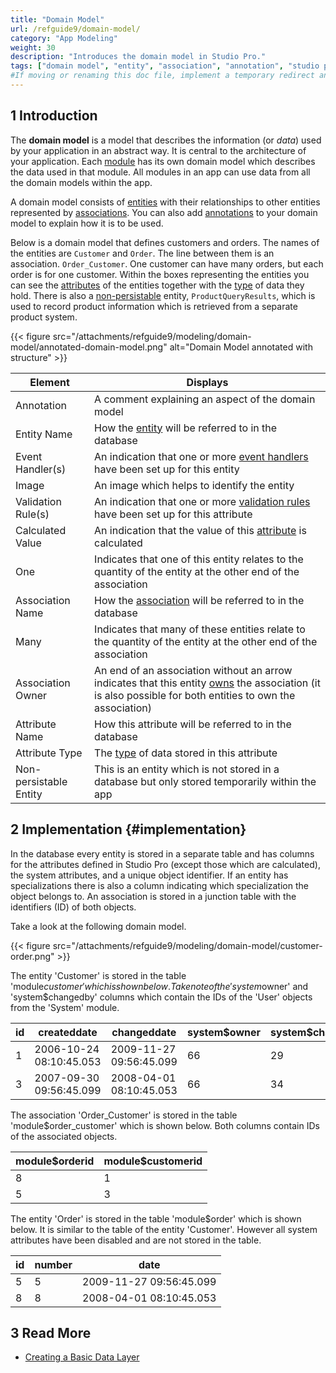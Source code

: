 ```yaml
---
title: "Domain Model"
url: /refguide9/domain-model/
category: "App Modeling"
weight: 30
description: "Introduces the domain model in Studio Pro."
tags: ["domain model", "entity", "association", "annotation", "studio pro"]
#If moving or renaming this doc file, implement a temporary redirect and let the respective team know they should update the URL in the product. See Mapping to Products for more details.
---
```


## 1 Introduction

The **domain model** is a model that describes the information (or *data*) used by your application in an abstract way. It is central to the architecture of your application. Each [module](/refguide9/modules/) has its own domain model which describes the data used in that module. All modules in an app can use data from all the domain models within the app.

A domain model consists of [entities](/refguide9/entities/) with their relationships to other entities represented by [associations](/refguide9/associations/). You can also add [annotations](/refguide9/annotations/) to your domain model to explain how it is to be used.

Below is a domain model that defines customers and orders. The names of the entities are `Customer` and `Order`. The line between them is an association. `Order_Customer`. One customer can have many orders, but each order is for one customer. Within the boxes representing the entities you can see the [attributes](/refguide9/attributes/) of the entities together with the [type](/refguide9/attributes/#type) of data they hold. There is also a [non-persistable](/refguide9/persistability/) entity, `ProductQueryResults`, which is used to record product information which is retrieved from a separate product system.

{{< figure src="/attachments/refguide9/modeling/domain-model/annotated-domain-model.png" alt="Domain Model annotated with structure" >}}

| Element | Displays |
| --- | --- |
| Annotation | A comment explaining an aspect of the domain model |
| Entity Name | How the [entity](/refguide9/entities/) will be referred to in the database |
| Event Handler(s) | An indication that one or more [event handlers](/refguide9/event-handlers/) have been set up for this entity |
| Image | An image which helps to identify the entity |
| Validation Rule(s) | An indication that one or more [validation rules](/refguide9/validation-rules/) have been set up for this attribute |
| Calculated Value | An indication that the value of this [attribute](/refguide9/attributes/) is calculated |
| One | Indicates that one of this entity relates to the quantity of the entity at the other end of the association |
| Association Name | How the [association](/refguide9/associations/) will be referred to in the database |
| Many | Indicates that many of these entities relate to the quantity of the entity at the other end of the association |
| Association Owner | An end of an association without an arrow indicates that this entity [owns](/refguide9/associations/#ownership) the association (it is also possible for both entities to own the association) |
| Attribute Name | How this attribute will be referred to in the database |
| Attribute Type | The [type](/refguide9/attributes/#type) of data stored in this attribute |
| Non-persistable Entity | This is an entity which is not stored in a database but only stored temporarily within the app |

## 2 Implementation {#implementation}

In the database every entity is stored in a separate table and has columns for the attributes defined in Studio Pro (except those which are calculated), the system attributes, and a unique object identifier. If an entity has specializations there is also a column indicating which specialization the object belongs to. An association is stored in a junction table with the identifiers (ID) of both objects.

Take a look at the following domain model.

{{< figure src="/attachments/refguide9/modeling/domain-model/customer-order.png" >}}

The entity 'Customer' is stored in the table 'module$customer' which is shown below. Take note of the 'system$owner' and 'system$changedby' columns which contain the IDs of the 'User' objects from the 'System' module.

| id | createddate | changeddate | system$owner | system$changedby | fullname |
| --- | --- | --- | --- | --- | --- |
| 1 | 2006-10-24 08:10:45.053 | 2009-11-27 09:56:45.099 | 66 | 29 | Steve Jobs |
| 3 | 2007-09-30 09:56:45.099 | 2008-04-01 08:10:45.053 | 66 | 34 | Bill Gates |

The association 'Order_Customer' is stored in the table 'module$order_customer' which is shown below. Both columns contain IDs of the associated objects.

| module$orderid | module$customerid |
| --- | --- |
| 8 | 1 |
| 5 | 3 |

The entity 'Order' is stored in the table 'module$order' which is shown below. It is similar to the table of the entity 'Customer'. However all system attributes have been disabled and are not stored in the table.

| id | number | date |
| --- | --- | --- |
| 5 | 5 | 2009-11-27 09:56:45.099 |
| 8 | 8 | 2008-04-01 08:10:45.053 |

## 3 Read More

* [Creating a Basic Data Layer](/refguide9/create-a-basic-data-layer/)
